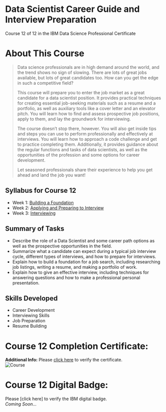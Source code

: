 # Data Scientist Career Guide and Interview Preparation
Course 12 of 12 in the IBM Data Science Professional Certificate
# About This Course
> Data science professionals are in high demand around the world, and the trend shows no sign of slowing. There are lots of great jobs available, but lots of great candidates too. How can you get the edge in such a competitive field?
>
> This course will prepare you to enter the job market as a great candidate for a data scientist position. It provides practical techniques for creating essential job-seeking materials such as a resume and a portfolio, as well as auxiliary tools like a cover letter and an elevator pitch. You will learn how to find and assess prospective job positions, apply to them, and lay the groundwork for interviewing.
>
> The course doesn’t stop there, however. You will also get inside tips and steps you can use to perform professionally and effectively at interviews. You will learn how to approach a code challenge and get to practice completing them. Additionally, it provides guidance about the regular functions and tasks of data scientists, as well as the opportunities of the profession and some options for career development.
>
> Let seasoned professionals share their experience to help you get ahead and land the job you want!
## Syllabus for Course 12
- Week 1: [Building a Foundation](https://github.com/KailaniBailey/IBM-Data-Science-Professional-Certificate/tree/main/12.%20Data%20Scientist%20Career%20Guide%20and%20Interview%20Preparation/Week%201:%20Building%20a%20Foundation)
- Week 2: [Applying and Preparing to Interview](https://github.com/KailaniBailey/IBM-Data-Science-Professional-Certificate/tree/main/12.%20Data%20Scientist%20Career%20Guide%20and%20Interview%20Preparation/Week%202%3A%20Applying%20and%20Preparing%20to%20Interview)
- Week 3: [Interviewing](https://github.com/KailaniBailey/IBM-Data-Science-Professional-Certificate/tree/main/12.%20Data%20Scientist%20Career%20Guide%20and%20Interview%20Preparation/Week%203:%20Interviewing)
## Summary of Tasks
- Describe the role of a Data Scientist and some career path options as well as the prospective opportunities in the field.
- Summarize what a candidate can expect during a typical job interview cycle, different types of interviews, and how to prepare for interviews.
- Explain how to build a foundation for a job search, including researching job listings, writing a resume, and making a portfolio of work.
- Explain how to give an effective interview, including techniques for answering questions and how to make a professional personal presentation.
## Skills Developed
- Career Development
- Interviewing Skills
- Job Preparation
- Resume Building
# Course 12 Completion Certificate:
**Additional Info:** Please [click here](https://www.coursera.org/account/accomplishments/verify/D8U2MTUWNRZP) to verify the certificate. <br>
![Course](https://github.com/KailaniBailey/IBM-Data-Science-Professional-Certificate/assets/158431578/dd633b0d-c488-4cfa-bdcd-829a6a046d95)

# Course 12 Digital Badge:
Please [click here] to verify the IBM digital badge. <br>
*Coming Soon...*
